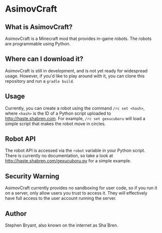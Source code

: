 # AsimovCraft

## What is AsimovCraft?
AsimovCraft is a Minecraft mod that provides in-game robots. The robots are programmable using Python.

## Where can I download it?
AsimovCraft is still in development, and is not yet ready for widespread usage. However, if you'd like to play around with it, you can clone this repository and run a `gradle build`.

## Usage
Currently, you can create a robot using the command `/rc set <hash>`, where `<hash>` is the ID of a Python script uploaded to http://haste.shabren.com. For example, `/rc set gexucuboru` will load a simple script that makes the robot move in circles.

## Robot API
The robot API is accessed via the `robot` variable in your Python script. There is currently no documentation, so take a look at http://haste.shabren.com/gexucuboru.py for a simple example.

## Security Warning
AsimovCraft currently provides no sandboxing for user code, so if you run it on a server, only allow users you trust to access it. They will effectively have full access to the user account running the server.

## Author
Stephen Bryant, also known on the internet as Sha`Bren.
